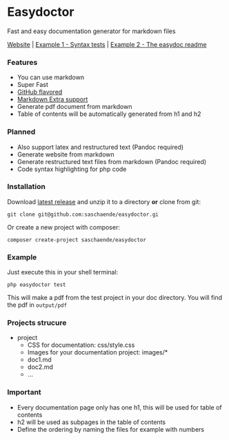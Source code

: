 # Easydoctor

Fast and easy documentation generator for markdown files

[Website](http://easydoctor.sascha-ende.de) | [Example 1 - Syntax tests](test-1497606995-16-06-2017.pdf)  | [Example 2 - The easydoc readme](https://github.com/saschaende/easydoctor/raw/master/output/pdf/easydoctor-1497606999-16-06-2017.pdf)

### Features

* You can use markdown
* Super Fast
* [GitHub flavored](https://help.github.com/articles/github-flavored-markdown)
* [Markdown Extra support](https://github.com/erusev/parsedown-extra)
* Generate pdf document from markdown
* Table of contents will be automatically generated from h1 and h2

### Planned

* Also support latex and restructured text (Pandoc required)
* Generate website from markdown
* Generate restructured text files from markdown (Pandoc required)
* Code syntax highlighting for php code

### Installation

Download [latest release](https://github.com/saschaende/easydoctor/releases/latest) and unzip it to a directory **or** clone from git:

    git clone git@github.com:saschaende/easydoctor.gi
    
Or create a new project with composer:

    composer create-project saschaende/easydoctor

### Example

Just execute this in your shell terminal:

``` 
php easydoctor test
```

This will make a pdf from the test project in your doc directory. You will find the pdf in `output/pdf`

### Projects strucure

* project
    * CSS for documentation: css/style.css
    * Images for your documentation project: images/*
    * doc1.md
    * doc2.md
    * ...
    
### Important

* Every documentation page only has one h1, this will be used for table of contents
* h2 will be used as subpages in the table of contents
* Define the ordering by naming the files for example with numbers